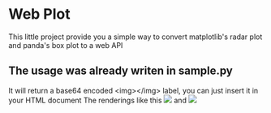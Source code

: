 <h1>Web Plot</h1>
This little project provide you a simple way to convert matplotlib's radar plot and panda's box plot to a web API
<h2>The usage was already writen in sample.py</h2>
It will return a base64 encoded &lt;img&gt;&lt;/img&gt; label, you can just insert it in your HTML document
The renderings like this
<img src="https://raw.githubusercontent.com/RenNever/matplotserver/master/radar.png" style="max-width:100%;">
and
<img src="https://raw.githubusercontent.com/RenNever/matplotserver/master/box.png" style="max-width:100%;">

